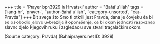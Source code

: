 +++
title = 'Prayer bpn3929 in Hrvatski'
author = "Bahá'u'lláh"
tags = ['lang-hr', 'prayer-', "author-Bahá'u'lláh", "category-unsorted", "cat-Pravda"]
+++
Bit svega što Smo ti otkrili jest Pravda, dana je čovjeku da bi se oslobodio jalove uobrazilje iI oponašanja, da bi okom jednosti raspoznao slavno djelo Njegovih ruku i zagledao u sve stvari tragalačkim okom.

(Source category: Pravda)
(Bahaiprayers.net ID: 3929)
